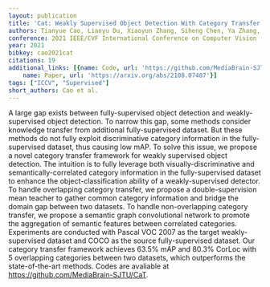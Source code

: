 ```yaml
---
layout: publication
title: 'Cat: Weakly Supervised Object Detection With Category Transfer'
authors: Tianyue Cao, Lianyu Du, Xiaoyun Zhang, Siheng Chen, Ya Zhang, Yan-Feng Wang
conference: 2021 IEEE/CVF International Conference on Computer Vision (ICCV)
year: 2021
bibkey: cao2021cat
citations: 19
additional_links: [{name: Code, url: 'https://github.com/MediaBrain-SJTU/CaT'}, {
    name: Paper, url: 'https://arxiv.org/abs/2108.07487'}]
tags: ["ICCV", "Supervised"]
short_authors: Cao et al.
---
```

A large gap exists between fully-supervised object detection and
weakly-supervised object detection. To narrow this gap, some methods consider
knowledge transfer from additional fully-supervised dataset. But these methods
do not fully exploit discriminative category information in the
fully-supervised dataset, thus causing low mAP. To solve this issue, we propose
a novel category transfer framework for weakly supervised object detection. The
intuition is to fully leverage both visually-discriminative and
semantically-correlated category information in the fully-supervised dataset to
enhance the object-classification ability of a weakly-supervised detector. To
handle overlapping category transfer, we propose a double-supervision mean
teacher to gather common category information and bridge the domain gap between
two datasets. To handle non-overlapping category transfer, we propose a
semantic graph convolutional network to promote the aggregation of semantic
features between correlated categories. Experiments are conducted with Pascal
VOC 2007 as the target weakly-supervised dataset and COCO as the source
fully-supervised dataset. Our category transfer framework achieves 63.5% mAP
and 80.3% CorLoc with 5 overlapping categories between two datasets, which
outperforms the state-of-the-art methods. Codes are avaliable at
https://github.com/MediaBrain-SJTU/CaT.
